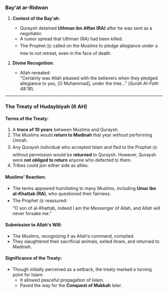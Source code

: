 ### **Bay‘at ar-Ridwan**  
1. **Context of the Bay‘ah**:  
   - Quraysh detained **Uthman ibn Affan (RA)** after he was sent as a negotiator.  
   - A rumor spread that Uthman (RA) had been killed.  
   - The Prophet ﷺ called on the Muslims to pledge allegiance under a tree to not retreat, even in the face of death.  

2. **Divine Recognition**:  
   - Allah revealed:  
     "Certainly was Allah pleased with the believers when they pledged allegiance to you, [O Muhammad], under the tree..." (*Surah Al-Fath 48:18*).  

---

### **The Treaty of Hudaybiyah (6 AH)**  
#### **Terms of the Treaty**:  
1. A **truce of 10 years** between Muslims and Quraysh.  
2. The Muslims would **return to Madinah** that year without performing Umrah.  
3. Any Quraysh individual who accepted Islam and fled to the Prophet ﷺ without permission would be **returned** to Quraysh. However, Quraysh were **not obliged to return** anyone who defected to them.  
4. Tribes could join either side as allies.  

#### **Muslims’ Reaction**:  
- The terms appeared humiliating to many Muslims, including **Umar ibn al-Khattab (RA)**, who questioned their fairness.  
- The Prophet ﷺ reassured:  
  "O son of al-Khattab, indeed I am the Messenger of Allah, and Allah will never forsake me."  

#### **Submission to Allah's Will**:  
- The Muslims, recognizing it as Allah’s command, complied.  
- They slaughtered their sacrificial animals, exited ihram, and returned to Madinah.  

#### **Significance of the Treaty**:  
- Though initially perceived as a setback, the treaty marked a turning point for Islam:  
  - It allowed peaceful propagation of Islam.  
  - Paved the way for the **Conquest of Makkah** later.  